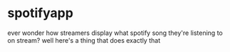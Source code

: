 # spotifyapp
ever wonder how streamers display what spotify song they're listening to on stream? well here's a thing that does exactly that
